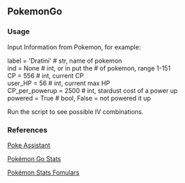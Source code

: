 ## PokemonGo

### Usage

Input Information from Pokemon, for example:

label = 'Dratini'     	# str, name of pokemon <br />
ind = None            	# int, or in put the # of pokemon, range 1-151 <br />
CP = 556               	# int, current CP <br />
user_HP = 56            # int, current max HP <br />
CP_per_powerup = 2500  	# int, stardust cost of a power up <br />
powered = True           # bool, False = not powered it up

Run the script to see possible IV combinations. 

### References

[Poke Assistant](https://pokeassistant.com/main/ivcalculator)

[Pokémon Go Stats](https://gist.github.com/anonymous/540700108cf0f051e11f70273e9e2590)

[Pokémon Stats Fomulars](http://pokemongo.gamepress.gg/pokemon-stats-advanced)
